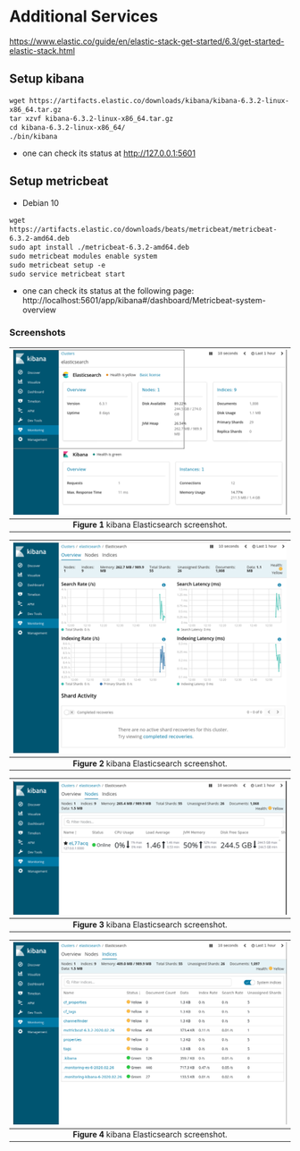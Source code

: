 Additional Services
===

https://www.elastic.co/guide/en/elastic-stack-get-started/6.3/get-started-elastic-stack.html

## Setup kibana

```
wget https://artifacts.elastic.co/downloads/kibana/kibana-6.3.2-linux-x86_64.tar.gz
tar xzvf kibana-6.3.2-linux-x86_64.tar.gz
cd kibana-6.3.2-linux-x86_64/
./bin/kibana
```

* one can check its status at http://127.0.0.1:5601


## Setup metricbeat

* Debian 10

```
wget https://artifacts.elastic.co/downloads/beats/metricbeat/metricbeat-6.3.2-amd64.deb
sudo apt install ./metricbeat-6.3.2-amd64.deb 
sudo metricbeat modules enable system
sudo metricbeat setup -e
sudo service metricbeat start
```
* one can check its status at the following page:
http://localhost:5601/app/kibana#/dashboard/Metricbeat-system-overview



### Screenshots

|![kibana ES01](pictures/kibana01.png)|
| :---: |
|**Figure 1** kibana Elasticsearch screenshot. |



|![kibana ES02](pictures/kibana02.png)|
| :---: |
|**Figure 2** kibana Elasticsearch screenshot. |



|![kibana ES03](pictures/kibana03.png)|
| :---: |
|**Figure 3** kibana Elasticsearch screenshot. |


|![kibana ES04](pictures/kibana04.png)|
| :---: |
|**Figure 4** kibana Elasticsearch screenshot. |



